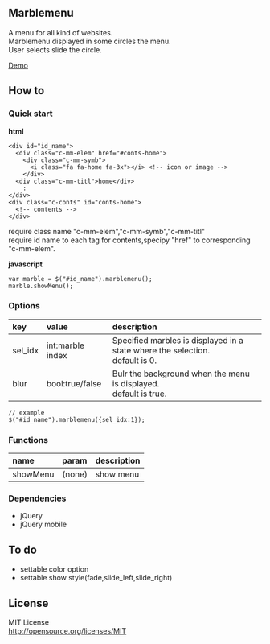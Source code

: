 ## Marblemenu
A menu for all kind of websites.  
Marblemenu displayed in some circles the menu.  
User selects slide the circle.  

[Demo](http://ki4mtaria.github.io/marblemenu/demo.html)

## How to
### Quick start

**html**  

    <div id="id_name">
      <div class="c-mm-elem" href="#conts-home">
        <div class="c-mm-symb">
          <i class="fa fa-home fa-3x"></i> <!-- icon or image -->
        </div>
      <div class="c-mm-titl">home</div>
        :
    </div>
    <div class="c-conts" id="conts-home">
      <!-- contents -->
    </div>

require class name "c-mm-elem","c-mm-symb","c-mm-titl"  
require id name to each tag for contents,specipy "href" to corresponding "c-mm-elem".  

**javascript**  

    var marble = $("#id_name").marblemenu();
    marble.showMenu();

### Options
| key   | value            | description            |
|:------|:-----------------|:-----------------------|
|sel_idx| int:marble index | Specified marbles is displayed in a state where the selection.<br>default is 0. |
|blur   | bool:true/false  | Bulr the background when the menu is displayed.<br>default is true.| 

    // example
    $("#id_name").marblemenu({sel_idx:1});

### Functions
| name     | param  | description            |
|:---------|:-------|:-----------------------|
| showMenu | (none) | show menu              |



### Dependencies
- jQuery  
- jQuery mobile

## To do
- settable color option  
- settable show style(fade,slide_left,slide_right)

## License
MIT License  
http://opensource.org/licenses/MIT
